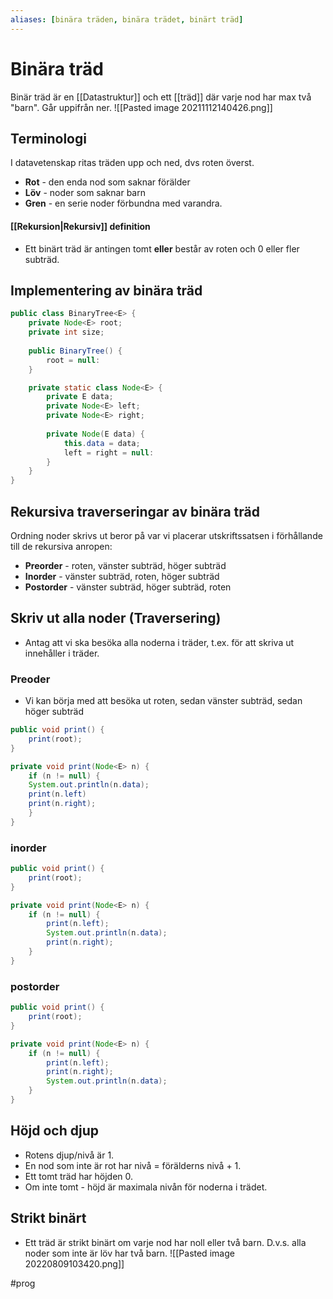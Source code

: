 ```yaml
---
aliases: [binära träden, binära trädet, binärt träd]
---
```

# Binära träd 
Binär träd är en [[Datastruktur]] och ett [[träd]] där varje nod har max två "barn". Går uppifrån ner. 
![[Pasted image 20211112140426.png]] 

## Terminologi
I datavetenskap ritas träden upp och ned, dvs roten överst.
- **Rot** - den enda nod som saknar förälder
- **Löv** - noder som saknar barn
- **Gren** - en serie noder förbundna med varandra. 

#### [[Rekursion|Rekursiv]] definition 
- Ett binärt träd är antingen tomt **eller** består av roten och 0 eller fler subträd.

## Implementering av binära träd
```java
public class BinaryTree<E> {
	private Node<E> root;
	private int size;
	
	public BinaryTree() {
		root = null:
	}

	private static class Node<E> {
		private E data;
		private Node<E> left;
		private Node<E> right;
		
		private Node(E data) {
			this.data = data;
			left = right = null:
		}
	}
}
```

## Rekursiva traverseringar av binära träd
Ordning noder skrivs ut beror på var vi placerar utskriftssatsen i förhållande till de rekursiva anropen:
- **Preorder** - roten, vänster subträd, höger subträd
- **Inorder** - vänster subträd, roten, höger subträd
- **Postorder** - vänster subträd, höger subträd, roten

## Skriv ut alla noder (Traversering)
- Antag att vi ska besöka alla noderna i träder, t.ex. för att skriva ut innehåller i träder.
### Preoder
- Vi kan börja med att besöka ut roten, sedan vänster subträd, sedan höger subträd
```java
public void print() {
	print(root);
}

private void print(Node<E> n) {
	if (n != null) {
	System.out.println(n.data);
	print(n.left)
	print(n.right);
	}
}
```

### inorder
```java
public void print() {
	print(root);
}

private void print(Node<E> n) {
	if (n != null) {
		print(n.left);
		System.out.println(n.data);
		print(n.right);
	}
}
```

### postorder
```java
public void print() {
	print(root);
}

private void print(Node<E> n) {
	if (n != null) {
		print(n.left);
		print(n.right);
		System.out.println(n.data);
	}
}
``` 


## Höjd och djup
- Rotens djup/nivå är 1. 
- En nod som inte är rot har nivå = förälderns nivå + 1.
- Ett tomt träd har höjden 0.
- Om inte tomt - höjd är maximala nivån för noderna i trädet.

## Strikt binärt
- Ett träd är strikt binärt om varje nod har noll eller två barn. D.v.s. alla noder som inte är löv har två barn.
![[Pasted image 20220809103420.png]]

#prog 